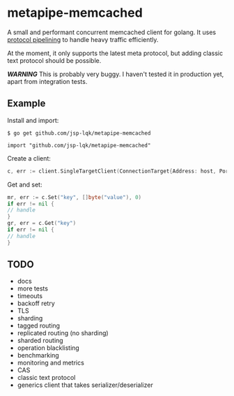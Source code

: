 # metapipe-memcached

A small and performant concurrent memcached client for golang. It uses [protocol pipelining](https://en.wikipedia.org/wiki/Protocol_pipelining) to handle heavy traffic efficiently. 

At the moment, it only supports the latest meta protocol, but adding classic text protocol should be possible.

***WARNING*** This is probably very buggy. I haven't tested it in production yet, apart from integration tests.

## Example

Install and import:
```shell
$ go get github.com/jsp-lqk/metapipe-memcached
```

```golang
import "github.com/jsp-lqk/metapipe-memcached"
``` 

Create a client:  
```go
c, err := client.SingleTargetClient(ConnectionTarget{Address: host, Port: port.Int(), MaxConcurrent: 100})
```

Get and set:
```go
mr, err := c.Set("key", []byte("value"), 0)
if err != nil {
// handle
}
gr, err = c.Get("key")
if err != nil {
// handle
}
```

## TODO
- docs
- more tests
- timeouts
- backoff retry
- TLS
- sharding
- tagged routing
- replicated routing (no sharding)
- sharded routing
- operation blacklisting
- benchmarking
- monitoring and metrics
- CAS
- classic text protocol
- generics client that takes serializer/deserializer
